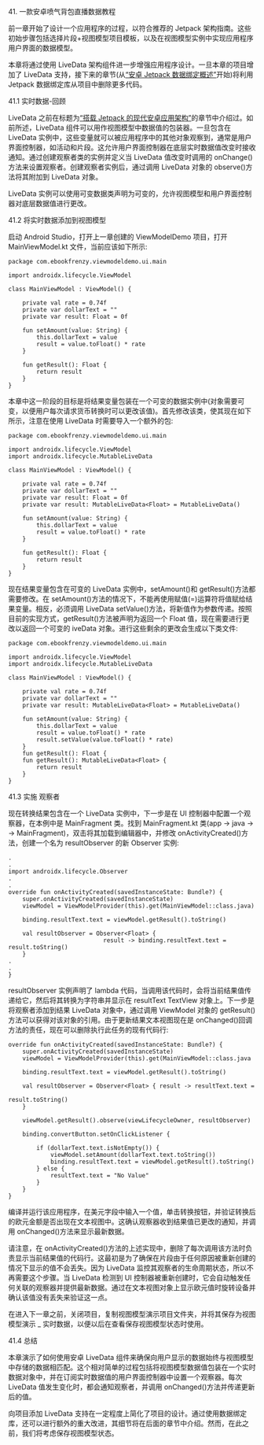 41\. 一款安卓喷气背包直播数据教程

前一章开始了设计一个应用程序的过程，以符合推荐的 Jetpack 架构指南。这些初始步骤包括选择片段+视图模型项目模板，以及在视图模型实例中实现应用程序用户界面的数据模型。

本章将通过使用 LiveData 架构组件进一步增强应用程序设计。一旦本章的项目增加了 LiveData 支持，接下来的章节(从[“安卓 Jetpack 数据绑定概述”](42.html#_idTextAnchor875)开始)将利用 Jetpack 数据绑定库从项目中删除更多代码。

41.1 实时数据-回顾

LiveData 之前在标题为[“搭载 Jetpack 的现代安卓应用架构”](39.html#_idTextAnchor835)的章节中介绍过。如前所述，LiveData 组件可以用作视图模型中数据值的包装器。一旦包含在 LiveData 实例中，这些变量就可以被应用程序中的其他对象观察到，通常是用户界面控制器，如活动和片段。这允许用户界面控制器在底层实时数据值改变时接收通知。通过创建观察者类的实例并定义当 LiveData 值改变时调用的 onChange()方法来设置观察者。创建观察者实例后，通过调用 LiveData 对象的 observe()方法将其附加到 LiveData 对象。

LiveData 实例可以使用可变数据类声明为可变的，允许视图模型和用户界面控制器对底层数据值进行更改。

41.2 将实时数据添加到视图模型

启动 Android Studio，打开上一章创建的 ViewModelDemo 项目，打开 MainViewModel.kt 文件，当前应该如下所示:

```
package com.ebookfrenzy.viewmodeldemo.ui.main

import androidx.lifecycle.ViewModel

class MainViewModel : ViewModel() {

    private val rate = 0.74f
    private var dollarText = ""
    private var result: Float = 0f

    fun setAmount(value: String) {
        this.dollarText = value
        result = value.toFloat() * rate
    }

    fun getResult(): Float {
        return result
    }
}
```

本章中这一阶段的目标是将结果变量包装在一个可变的数据实例中(对象需要可变，以便用户每次请求货币转换时可以更改该值)。首先修改该类，使其现在如下所示，注意在使用 LiveData 时需要导入一个额外的包:

```
package com.ebookfrenzy.viewmodeldemo.ui.main

import androidx.lifecycle.ViewModel
import androidx.lifecycle.MutableLiveData

class MainViewModel : ViewModel() {

    private val rate = 0.74f
    private var dollarText = ""
    private var result: Float = 0f
    private var result: MutableLiveData<Float> = MutableLiveData()

    fun setAmount(value: String) {
        this.dollarText = value
        result = value.toFloat() * rate
    }

    fun getResult(): Float {
        return result
    }
}
```

现在结果变量包含在可变的 LiveData 实例中，setAmount()和 getResult()方法都需要修改。在 setAmount()方法的情况下，不能再使用赋值(=)运算符将值赋给结果变量。相反，必须调用 LiveData setValue()方法，将新值作为参数传递。按照目前的实现方式，getResult()方法被声明为返回一个 Float 值，现在需要进行更改以返回一个可变的 iveData 对象。进行这些剩余的更改会生成以下类文件:

```
package com.ebookfrenzy.viewmodeldemo.ui.main

import androidx.lifecycle.ViewModel
import androidx.lifecycle.MutableLiveData

class MainViewModel : ViewModel() {

    private val rate = 0.74f
    private var dollarText = ""
    private var result: MutableLiveData<Float> = MutableLiveData()

    fun setAmount(value: String) {
        this.dollarText = value
        result = value.toFloat() * rate
        result.setValue(value.toFloat() * rate)
    }
    fun getResult(): Float {
    fun getResult(): MutableLiveData<Float> {
        return result
    }
}
```

41.3 实施 观察者

现在转换结果包含在一个 LiveData 实例中，下一步是在 UI 控制器中配置一个观察器，在本例中是 MainFragment 类。找到 MainFragment.kt 类(app -> java -> <package name="">-> MainFragment)，双击将其加载到编辑器中，并修改 onActivityCreated()方法，创建一个名为 resultObserver 的新 Observer 实例:</package>

```
.
.
import androidx.lifecycle.Observer
.
.
override fun onActivityCreated(savedInstanceState: Bundle?) {
    super.onActivityCreated(savedInstanceState)
    viewModel = ViewModelProvider(this).get(MainViewModel::class.java)

    binding.resultText.text = viewModel.getResult().toString()

    val resultObserver = Observer<Float> { 
                           result -> binding.resultText.text = result.toString()     
    }
.
.
}
```

resultObserver 实例声明了 lambda 代码，当调用该代码时，会将当前结果值传递给它，然后将其转换为字符串并显示在 resultText TextView 对象上。下一步是将观察者添加到结果 LiveData 对象中，通过调用 ViewModel 对象的 getResult()方法可以获得对该对象的引用。由于更新结果文本视图现在是 onChanged()回调方法的责任，现在可以删除执行此任务的现有代码行:

```
override fun onActivityCreated(savedInstanceState: Bundle?) {
    super.onActivityCreated(savedInstanceState)
    viewModel = ViewModelProvider(this).get(MainViewModel::class.java

    binding.resultText.text = viewModel.getResult().toString()

    val resultObserver = Observer<Float> { result -> resultText.text = 
                                                       result.toString() 
    }

    viewModel.getResult().observe(viewLifecycleOwner, resultObserver)

    binding.convertButton.setOnClickListener {

        if (dollarText.text.isNotEmpty()) {
            viewModel.setAmount(dollarText.text.toString())
            binding.resultText.text = viewModel.getResult().toString()
        } else {
            resultText.text = "No Value"
        }
    }
}
```

编译并运行该应用程序，在美元字段中输入一个值，单击转换按钮，并验证转换后的欧元金额是否出现在文本视图中。这确认观察器收到结果值已更改的通知，并调用 onChanged()方法来显示最新数据。

请注意，在 onActivityCreated()方法的上述实现中，删除了每次调用该方法时负责显示当前结果值的代码行。这最初是为了确保在片段由于任何原因被重新创建的情况下显示的值不会丢失。因为 LiveData 监控其观察者的生命周期状态，所以不再需要这个步骤。当 LiveData 检测到 UI 控制器被重新创建时，它会自动触发任何关联的观察器并提供最新数据。通过在文本视图对象上显示欧元值时旋转设备并确认该值没有丢失来验证这一点。

在进入下一章之前，关闭项目，复制视图模型演示项目文件夹，并将其保存为视图模型演示 _ 实时数据，以便以后在查看保存视图模型状态时使用。

41.4 总结

本章演示了如何使用安卓 LiveData 组件来确保向用户显示的数据始终与视图模型中存储的数据相匹配。这个相对简单的过程包括将视图模型数据值包装在一个实时数据对象中，并在订阅实时数据值的用户界面控制器中设置一个观察器。每次 LiveData 值发生变化时，都会通知观察者，并调用 onChanged()方法并传递更新后的值。

向项目添加 LiveData 支持在一定程度上简化了项目的设计。通过使用数据绑定库，还可以进行额外的重大改进，其细节将在后面的章节中介绍。然而，在此之前，我们将考虑保存视图模型状态。